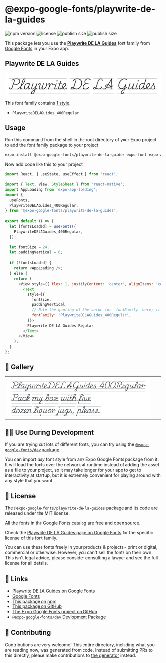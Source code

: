 # @expo-google-fonts/playwrite-de-la-guides

![npm version](https://flat.badgen.net/npm/v/@expo-google-fonts/playwrite-de-la-guides)
![license](https://flat.badgen.net/github/license/expo/google-fonts)
![publish size](https://flat.badgen.net/packagephobia/install/@expo-google-fonts/playwrite-de-la-guides)
![publish size](https://flat.badgen.net/packagephobia/publish/@expo-google-fonts/playwrite-de-la-guides)

This package lets you use the [**Playwrite DE LA Guides**](https://fonts.google.com/specimen/Playwrite+DE+LA+Guides) font family from [Google Fonts](https://fonts.google.com/) in your Expo app.

## Playwrite DE LA Guides

![Playwrite DE LA Guides](./font-family.png)

This font family contains [1 style](#-gallery).

- `PlaywriteDELAGuides_400Regular`

## Usage

Run this command from the shell in the root directory of your Expo project to add the font family package to your project
```sh
expo install @expo-google-fonts/playwrite-de-la-guides expo-font expo-app-loading
```

Now add code like this to your project
```js
import React, { useState, useEffect } from 'react';

import { Text, View, StyleSheet } from 'react-native';
import AppLoading from 'expo-app-loading';
import {
  useFonts,
  PlaywriteDELAGuides_400Regular,
} from '@expo-google-fonts/playwrite-de-la-guides';

export default () => {
  let [fontsLoaded] = useFonts({
    PlaywriteDELAGuides_400Regular,
  });

  let fontSize = 24;
  let paddingVertical = 6;

  if (!fontsLoaded) {
    return <AppLoading />;
  } else {
    return (
      <View style={{ flex: 1, justifyContent: 'center', alignItems: 'center' }}>
        <Text
          style={{
            fontSize,
            paddingVertical,
            // Note the quoting of the value for `fontFamily` here; it expects a string!
            fontFamily: 'PlaywriteDELAGuides_400Regular',
          }}>
          Playwrite DE LA Guides Regular
        </Text>
      </View>
    );
  }
};

```

## 🔡 Gallery


||||
|-|-|-|
|![PlaywriteDELAGuides_400Regular](./PlaywriteDELAGuides_400Regular.ttf.png)||||


## 👩‍💻 Use During Development

If you are trying out lots of different fonts, you can try using the [`@expo-google-fonts/dev` package](https://github.com/expo/google-fonts/tree/master/font-packages/dev#readme).

You can import *any* font style from any Expo Google Fonts package from it. It will load the fonts
over the network at runtime instead of adding the asset as a file to your project, so it may take longer
for your app to get to interactivity at startup, but it is extremely convenient
for playing around with any style that you want.

## 📖 License

The `@expo-google-fonts/playwrite-de-la-guides` package and its code are released under the MIT license.

All the fonts in the Google Fonts catalog are free and open source.

Check the [Playwrite DE LA Guides page on Google Fonts](https://fonts.google.com/specimen/Playwrite+DE+LA+Guides) for the specific license of this font family.

You can use these fonts freely in your products & projects - print or digital, commercial or otherwise. However, you can't sell the fonts on their own. This isn't legal advice, please consider consulting a lawyer and see the full license for all details.

## 🔗 Links

- [Playwrite DE LA Guides on Google Fonts](https://fonts.google.com/specimen/Playwrite+DE+LA+Guides)
- [Google Fonts](https://fonts.google.com/)
- [This package on npm](https://www.npmjs.com/package/@expo-google-fonts/playwrite-de-la-guides)
- [This package on GitHub](https://github.com/expo/google-fonts/tree/master/font-packages/playwrite-de-la-guides)
- [The Expo Google Fonts project on GitHub](https://github.com/expo/google-fonts)
- [`@expo-google-fonts/dev` Devlopment Package](https://github.com/expo/google-fonts/tree/master/font-packages/dev)

## 🤝 Contributing

Contributions are very welcome! This entire directory, including what you are reading now, was generated from code. Instead of submitting PRs to this directly, please make contributions to [the generator](https://github.com/expo/google-fonts/tree/master/packages/generator) instead.
